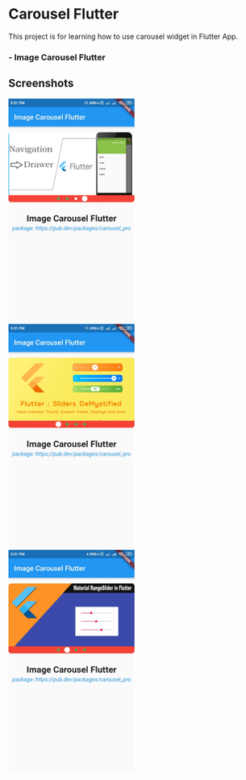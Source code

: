 # Carousel Flutter

This project is for learning how to use carousel widget in Flutter App.

### - Image Carousel Flutter
 
## Screenshots
<img src="screenshots/two.jpg" width="250"> &nbsp;&nbsp;&nbsp;&nbsp;&nbsp;&nbsp;&nbsp;&nbsp;&nbsp;&nbsp; <img src="screenshots/three.jpg" width="250">&nbsp;&nbsp;&nbsp;&nbsp;&nbsp;&nbsp;&nbsp;&nbsp;&nbsp;&nbsp; <img src="screenshots/one.jpg" width="250">
